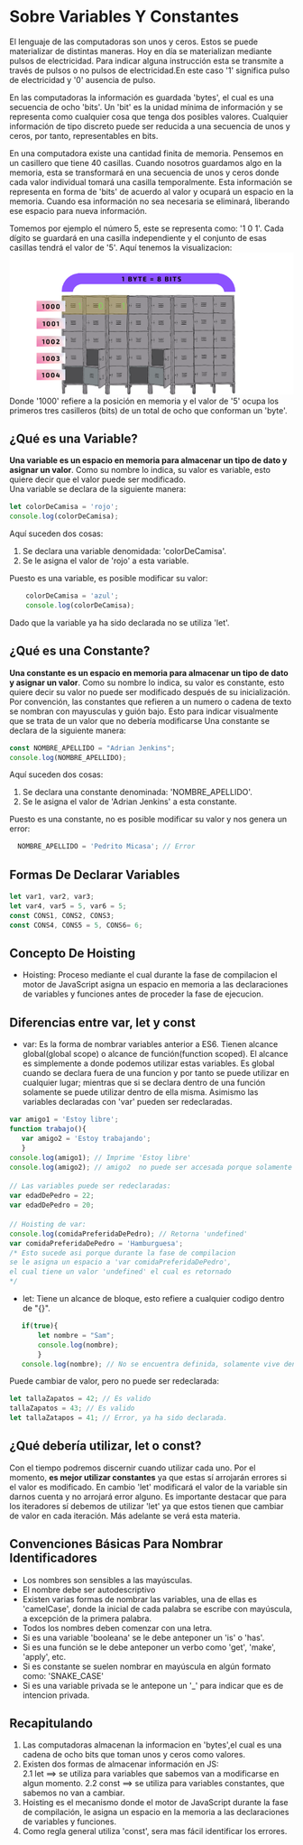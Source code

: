 # Sobre Variables Y Constantes
El lenguaje de las computadoras son unos y ceros.
Estos se puede materializar de distintas maneras. Hoy en día se materializan
mediante pulsos de electricidad. Para indicar alguna  instrucción esta se transmite a través
de pulsos o no pulsos de electricidad.En este caso '1' significa
pulso de electricidad y '0' ausencia de pulso.  
  
En las computadoras la información es guardada 'bytes', el cual es una secuencia
de ocho 'bits'.  Un 'bit' es la unidad mínima de información y se representa como cualquier
cosa que tenga dos posibles valores. Cualquier información de tipo discreto 
puede ser reducida a una secuencia de unos y ceros, por tanto, representables
en bits.  
  
En una computadora existe una cantidad finita de memoria. Pensemos en un casillero
que tiene 40 casillas. Cuando nosotros guardamos algo en la memoria, esta se transformará
en una secuencia de unos y ceros donde cada valor individual tomará una casilla
temporalmente. Esta información se representa en forma de 'bits' de acuerdo
al valor y ocupará un espacio en la memoria. Cuando esa información no sea 
necesaria se eliminará, liberando  ese espacio para nueva información.  
  
Tomemos por ejemplo el número 5, este se representa como: '1 0 1'. Cada dígito
se guardará en una casilla independiente y el conjunto de esas casillas tendrá
el valor de '5'. Aquí tenemos la visualizacion:    
![texto](./images/locker.png)  
Donde '1000' refiere a la posición en memoria y el valor de '5' ocupa los primeros
tres casilleros (bits) de un total de ocho que conforman un 'byte'.
## ¿Qué es una Variable?
**Una variable es un espacio en memoria para almacenar un tipo de dato
y asignar un valor**. Como su nombre lo indica, su valor es variable, esto
quiere decir que el valor puede ser modificado.  
Una variable se declara de la siguiente manera:
```js
let colorDeCamisa = 'rojo';
console.log(colorDeCamisa);
```
Aquí suceden dos cosas:  
 1. Se declara una variable denomidada: 'colorDeCamisa'.  
 2. Se le asigna el valor de 'rojo' a esta variable.  
   
Puesto es una variable, es posible modificar su valor:
```js
    colorDeCamisa = 'azul';
    console.log(colorDeCamisa);
```
Dado que la variable ya ha sido declarada no se utiliza 'let'.
## ¿Qué es una Constante? 
**Una constante es un espacio en memoria para almacenar un tipo de dato
y asignar un valor**. Como su nombre lo indica, su valor es constante, esto
quiere decir su valor no puede ser modificado después de su inicialización.  
Por convención, las constantes que refieren a un numero o cadena de texto
se nombran con mayusculas y guión bajo. Esto para indicar visualmente que se 
trata de un valor que no debería modificarse
Una constante se declara de la siguiente manera:
 ```js
const NOMBRE_APELLIDO = "Adrian Jenkins";
console.log(NOMBRE_APELLIDO);
 ```
Aquí suceden dos cosas:  
 1. Se declara una constante  denominada: 'NOMBRE_APELLIDO'.  
 2. Se le asigna el valor de 'Adrian Jenkins' a esta constante.  
   
Puesto es una constante, no es posible modificar su valor y nos genera un error:
```js
  NOMBRE_APELLIDO = 'Pedrito Micasa'; // Error
```
## Formas De Declarar Variables
```js
let var1, var2, var3;
let var4, var5 = 5, var6 = 5;
const CONS1, CONS2, CONS3;
const CONS4, CONS5 = 5, CONS6= 6;
```
## Concepto De Hoisting
* Hoisting: Proceso mediante el cual durante la fase de compilacion el motor
de JavaScript asigna un espacio en memoria a las declaraciones de variables y funciones 
antes de proceder la fase de ejecucion.  
## Diferencias entre var, let y  const
* var: Es la forma de nombrar variables anterior a ES6. Tienen alcance global(global scope)
 o alcance de función(function scoped). El alcance es simplemente a donde podemos utilizar
 estas variables. Es global cuando se declara fuera de una funcion y por tanto se puede utilizar
 en cualquier lugar; mientras que si se declara dentro de una función solamente se puede utilizar
 dentro de ella misma. Asimismo las variables declaradas con 'var' pueden ser redeclaradas.
 ```js
var amigo1 = 'Estoy libre';
function trabajo(){
    var amigo2 = 'Estoy trabajando';
    }
console.log(amigo1); // Imprime 'Estoy libre'
console.log(amigo2); // amigo2  no puede ser accesada porque solamente esta trabajanod, solamente vive dentro de la funcion 'trabajo'. No existe para la vida social todavia!

// Las variables puede ser redeclaradas:
var edadDePedro = 22;
var edadDePedro = 20;

// Hoisting de var:
console.log(comidaPreferidaDePedro); // Retorna 'undefined' 
var comidaPreferidaDePedro = 'Hamburguesa';
/* Esto sucede asi porque durante la fase de compilacion
se le asigna un espacio a 'var comidaPreferidaDePedro',
el cual tiene un valor 'undefined' el cual es retornado
*/
 ```
 * let: Tiene un alcance de bloque, esto refiere a cualquier codigo dentro de "{}".
 ```js
    if(true){
        let nombre = "Sam";
        console.log(nombre);
        }
    console.log(nombre); // No se encuentra definida, solamente vive dentro de el bloque {}
 ```
 Puede cambiar de valor, pero no puede ser redeclarada:
 ```js
let tallaZapatos = 42; // Es valido
tallaZapatos = 43; // Es valido
let tallaZatapos = 41; // Error, ya ha sido declarada.
 ```
## ¿Qué debería utilizar, let o const?
 Con el tiempo podremos discernir cuando utilizar cada uno. Por el momento, 
 **es mejor utilizar constantes** ya que estas sí arrojarán errores si el valor es modificado.
 En cambio 'let' modificará el valor de la variable sin darnos cuenta y no arrojará error alguno.
 Es importante destacar que para los iteradores sí debemos de utilizar 'let' ya que estos tienen
 que cambiar de valor en cada iteración. Más adelante se verá esta materia.
## Convenciones Básicas Para Nombrar Identificadores
 * Los nombres son sensibles a las mayúsculas.
 * El nombre debe ser autodescriptivo
 * Existen varias formas de nombrar las variables, una de ellas es 'camelCase',
 donde la inicial de cada palabra se escribe con mayúscula, a excepción de la primera palabra.
 * Todos los nombres deben comenzar con una letra.
 * Si es una variable 'booleana' se le debe anteponer un 'is' o 'has'.
 * Si es una función se le debe anteponer un verbo como 'get', 'make', 'apply', etc.
 * Si es constante se suelen nombrar en mayúscula en algún formato como: 'SNAKE_CASE'
 * Si es una variable privada se le antepone un '_' para indicar que es de intencion privada.  
## Recapitulando
 1. Las computadoras almacenan la informacion en 'bytes',el cual es una cadena de ocho bits que toman unos y ceros como valores.
 2. Existen dos formas de almacenar información en JS:  
    2.1 let    ==> se utiliza para variables que sabemos van a modificarse en algun momento.
    2.2 const  ==> se utiliza para variables constantes, que sabemos no van a cambiar.
 3. Hoisting es el mecanismo donde el motor de JavaScript durante la fase de 
 compilación, le asigna un espacio en la memoria  a las declaraciones de variables y funciones.
 4. Como regla general utiliza 'const', sera mas fácil identificar los errores.

